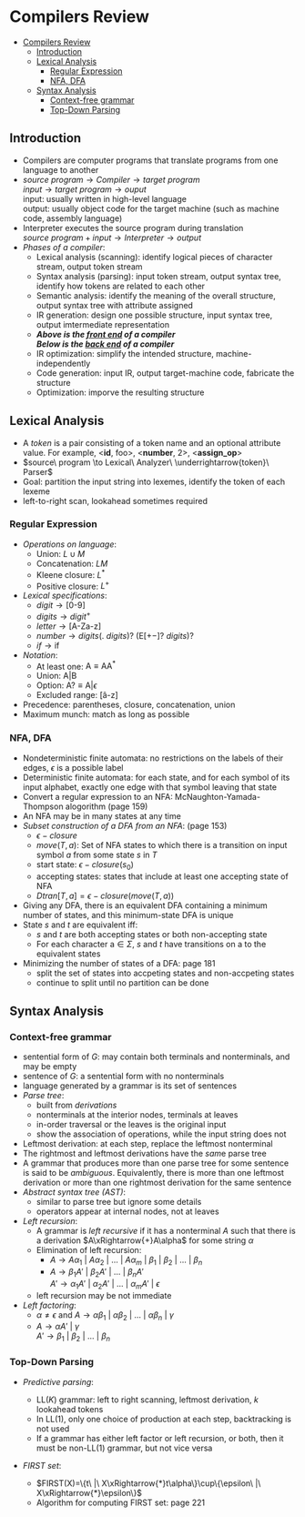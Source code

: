 <script type="text/javascript" src="http://cdn.mathjax.org/mathjax/latest/MathJax.js?config=TeX-AMS-MML_HTMLorMML"></script>
<script type="text/x-mathjax-config">
    MathJax.Hub.Config({ tex2jax: {inlineMath: [['$', '$']]}, messageStyle: "none" });
</script>

# Compilers Review

- [Compilers Review](#Compilers-Review)
  - [Introduction](#Introduction)
  - [Lexical Analysis](#Lexical-Analysis)
    - [Regular Expression](#Regular-Expression)
    - [NFA, DFA](#NFA-DFA)
  - [Syntax Analysis](#Syntax-Analysis)
    - [Context-free grammar](#Context-free-grammar)
    - [Top-Down Parsing](#Top-Down-Parsing)

## Introduction
* Compilers are computer programs that translate programs from one language to another
* $source\ program \to Compiler \to target\ program$  
  $input \to target\ program \to ouput$  
  input: usually written in high-level language  
  output: usually object code for the target machine (such as machine code, assembly language)
* Interpreter executes the source program during translation  
  $source\ program + input \to Interpreter \to output$
* *Phases of a compiler*:
  * Lexical analysis (scanning): identify logical pieces of character stream, output token stream
  * Syntax analysis (parsing): input token stream, output syntax tree, identify how tokens are related to each other
  * Semantic analysis: identify the meaning of the overall structure, output syntax tree with attribute assigned
  * IR generation: design one possible structure, input syntax tree, output imtermediate representation
  * ***Above is the <u>front end</u> of a compiler***  
    ***Below is the <u>back end</u> of a compiler***
  * IR optimization: simplify the intended structure, machine-independently
  * Code generation: input IR, output target-machine code, fabricate the structure
  * Optimization: imporve the resulting structure

## Lexical Analysis
* A *token* is a pair consisting of a token name and an optional attribute value. For example, <**id**, foo>, <**number**, 2>, <**assign_op**>
* $source\ program \to Lexical\ Analyzer\ \underrightarrow{token}\  Parser$
* Goal: partition the input string into lexemes, identify the token of each lexeme
* left-to-right scan, lookahead sometimes required

### Regular Expression
* *Operations on language*:
  * Union: $L\cup M$
  * Concatenation: $LM$
  * Kleene closure: $L^*$
  * Positive closure: $L^+$
* *Lexical specifications*:
  * $digit \to [\text{0-9}]$
  * $digits \to digit^+$
  * $letter \to [\text{A-Za-z}]$
  * $number \to digits(.\ digits)?\ (\text{E}[+-]?\ digits)?$
  * $if \to \text{if}$
* *Notation*:
  * At least one: $\text{A}\equiv \text{AA}^*$
  * Union: $\text{A}|\text{B}$
  * Option: $\text{A}?\equiv \text{A}|\epsilon$
  * Excluded range: $[\text{\^ a-z}]$
* Precedence: parentheses, closure, concatenation, union
* Maximum munch: match as long as possible

### NFA, DFA
* Nondeterministic finite automata: no restrictions on the labels of their edges, $\epsilon$ is a possible label
* Deterministic finite automata: for each state, and for each symbol of its input alphabet, exactly one edge with that symbol leaving that state
* Convert a regular expression to an NFA: McNaughton-Yamada-Thompson alogorithm (page 159)
* An NFA may be in many states at any time
* *Subset construction of a DFA from an NFA*: (page 153)
  * $\epsilon-closure$
  * $move(T,a)$: Set of NFA states to which there is a transition on input symbol $a$ from some state $s$ in $T$
  * start state: $\epsilon-closure(s_0)$
  * accepting states: states that include at least one accepting state of NFA
  * $Dtran[T,a]=\epsilon-closure(move(T,a))$
* Giving any DFA, there is an equivalent DFA containing a minimum number of states, and this minimum-state DFA is unique
* State $s$ and $t$ are equivalent iff:
  * $s$ and $t$ are both accepting states or both non-accepting state
  * For each character $\text{a}\in \Sigma$, $s$ and $t$ have transitions on $\text{a}$ to the equivalent states
* Minimizing the number of states of a DFA: page 181
  * split the set of states into accpeting states and non-accpeting states
  * continue to split until no partition can be done

## Syntax Analysis

### Context-free grammar
* sentential form of $G$: may contain both terminals and nonterminals, and may be empty
* sentence of $G$: a sentential form with no nonterminals
* language generated by a grammar is its set of sentences
* *Parse tree*: 
  * built from *derivations*
  * nonterminals at the interior nodes, terminals at leaves
  * in-order traversal or the leaves is the original input
  * show the association of operations, while the input string does not
* Leftmost derivation: at each step, replace the leftmost nonterminal
* The rightmost and leftmost derivations have the *sam*e parse tree
* A grammar that produces more than one parse tree for some sentence is said to be *ambiguous*. Equivalently, there is more than one leftmost derivation or more than one rightmost derivation for the same sentence
* *Abstract syntax tree (AST)*:
  * similar to parse tree but ignore some details
  * operators appear at internal nodes, not at leaves
* *Left recursion*:
  * A grammar is *left recursive* if it has a nonterminal $A$ such that there is a derivation $A\xRightarrow{+}A\alpha$ for some string $\alpha$
  * Elimination of left recursion:
    * $A\to A\alpha_1\ |\ A\alpha_2\ |\ ...\ |\ A\alpha_m\ |\ \beta_1\ |\ \beta_2\ |\ ...\ |\ \beta_n$
    * $A\to \beta_1A'\ |\ \beta_2A'\ |\ ...\ |\ \beta_nA'$  
      $A'\to \alpha_1A'\ |\ \alpha_2A'\ |\ ...\ |\ \alpha_mA'\ |\ \epsilon$
  * left recursion may be not immediate
* *Left factoring*:
  * $\alpha \neq \epsilon$ and $A\to \alpha\beta_1\ |\ \alpha\beta_2\ |\ ...\ |\ \alpha\beta_n\ |\ \gamma$
  * $A\to \alpha A'\ |\ \gamma$  
    $A' \to \beta_1\ |\ \beta_2\ |\ ...\ |\ \beta_n$

### Top-Down Parsing
* *Predictive parsing*:
  * LL(*K*) grammar: left to right scanning, leftmost derivation, *k* lookahead tokens
  * In LL(1), only one choice of production at each step, backtracking is not used
  * If a grammar has either left factor or left recursion, or both, then it must be non-LL(1) grammar, but not vice versa

* *FIRST set*:
  * $FIRST(X)=\{t\ |\ X\xRightarrow{*}t\alpha\}\cup\{\epsilon\ |\ X\xRightarrow{*}\epsilon\}$
  * Algorithm for computing FIRST set: page 221
